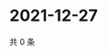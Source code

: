 # 2021-12-27

共 0 条

<!-- BEGIN WEIBO -->
<!-- 最后更新时间 Mon Dec 27 2021 00:21:40 GMT+0800 (China Standard Time) -->

<!-- END WEIBO -->
